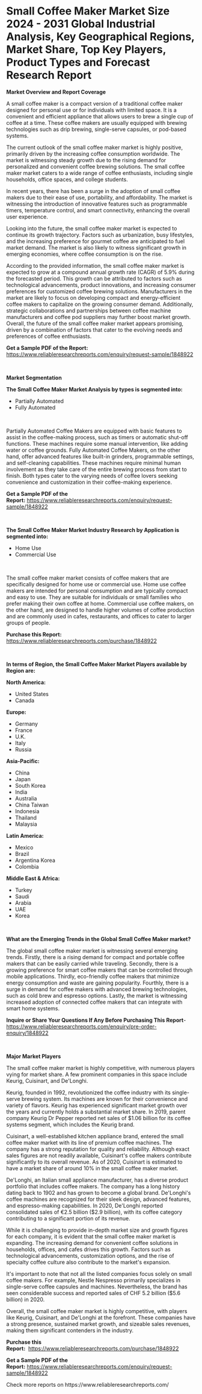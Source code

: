 <p><h1>Small Coffee Maker Market Size 2024 - 2031 Global Industrial Analysis, Key Geographical Regions, Market Share, Top Key Players, Product Types and Forecast Research Report</h1></p><p><strong>Market Overview and Report Coverage</strong></p>
<p><p>A small coffee maker is a compact version of a traditional coffee maker designed for personal use or for individuals with limited space. It is a convenient and efficient appliance that allows users to brew a single cup of coffee at a time. These coffee makers are usually equipped with brewing technologies such as drip brewing, single-serve capsules, or pod-based systems.</p><p>The current outlook of the small coffee maker market is highly positive, primarily driven by the increasing coffee consumption worldwide. The market is witnessing steady growth due to the rising demand for personalized and convenient coffee brewing solutions. The small coffee maker market caters to a wide range of coffee enthusiasts, including single households, office spaces, and college students.</p><p>In recent years, there has been a surge in the adoption of small coffee makers due to their ease of use, portability, and affordability. The market is witnessing the introduction of innovative features such as programmable timers, temperature control, and smart connectivity, enhancing the overall user experience.</p><p>Looking into the future, the small coffee maker market is expected to continue its growth trajectory. Factors such as urbanization, busy lifestyles, and the increasing preference for gourmet coffee are anticipated to fuel market demand. The market is also likely to witness significant growth in emerging economies, where coffee consumption is on the rise.</p><p>According to the provided information, the small coffee maker market is expected to grow at a compound annual growth rate (CAGR) of 5.9% during the forecasted period. This growth can be attributed to factors such as technological advancements, product innovations, and increasing consumer preferences for customized coffee brewing solutions. Manufacturers in the market are likely to focus on developing compact and energy-efficient coffee makers to capitalize on the growing consumer demand. Additionally, strategic collaborations and partnerships between coffee machine manufacturers and coffee pod suppliers may further boost market growth. Overall, the future of the small coffee maker market appears promising, driven by a combination of factors that cater to the evolving needs and preferences of coffee enthusiasts.</p></p>
<p><strong>Get a Sample PDF of the Report:</strong> <a href="https://www.reliableresearchreports.com/enquiry/request-sample/1848922">https://www.reliableresearchreports.com/enquiry/request-sample/1848922</a></p>
<p>&nbsp;</p>
<p><strong>Market Segmentation</strong></p>
<p><strong>The Small Coffee Maker Market Analysis by types is segmented into:</strong></p>
<p><ul><li>Partially Automated</li><li>Fully Automated</li></ul></p>
<p>&nbsp;</p>
<p><p>Partially Automated Coffee Makers are equipped with basic features to assist in the coffee-making process, such as timers or automatic shut-off functions. These machines require some manual intervention, like adding water or coffee grounds. Fully Automated Coffee Makers, on the other hand, offer advanced features like built-in grinders, programmable settings, and self-cleaning capabilities. These machines require minimal human involvement as they take care of the entire brewing process from start to finish. Both types cater to the varying needs of coffee lovers seeking convenience and customization in their coffee-making experience.</p></p>
<p><strong>Get a Sample PDF of the Report:</strong>&nbsp;<a href="https://www.reliableresearchreports.com/enquiry/request-sample/1848922">https://www.reliableresearchreports.com/enquiry/request-sample/1848922</a></p>
<p>&nbsp;</p>
<p><strong>The Small Coffee Maker Market Industry Research by Application is segmented into:</strong></p>
<p><ul><li>Home Use</li><li>Commercial Use</li></ul></p>
<p>&nbsp;</p>
<p><p>The small coffee maker market consists of coffee makers that are specifically designed for home use or commercial use. Home use coffee makers are intended for personal consumption and are typically compact and easy to use. They are suitable for individuals or small families who prefer making their own coffee at home. Commercial use coffee makers, on the other hand, are designed to handle higher volumes of coffee production and are commonly used in cafes, restaurants, and offices to cater to larger groups of people.</p></p>
<p><strong>Purchase this Report:</strong>&nbsp; <a href="https://www.reliableresearchreports.com/purchase/1848922">https://www.reliableresearchreports.com/purchase/1848922</a></p>
<p>&nbsp;</p>
<p><strong>In terms of Region, the Small Coffee Maker Market Players available by Region are:</strong></p>
<p>
    <p> <strong> North America: </strong>
        <ul>
            <li>United States</li>
            <li>Canada</li>
        </ul>
        </p> 
    <p> <strong> Europe: </strong>
        <ul>
            <li>Germany</li>
            <li>France</li>
            <li>U.K.</li>
            <li>Italy</li>
            <li>Russia</li>
        </ul>
        </p> 
    <p> <strong> Asia-Pacific: </strong>
        <ul>
            <li>China</li>
            <li>Japan</li>
            <li>South Korea</li>
            <li>India</li>
            <li>Australia</li>
            <li>China Taiwan</li>
            <li>Indonesia</li>
            <li>Thailand</li>
            <li>Malaysia</li>
        </ul>
        </p> 
    <p> <strong> Latin America: </strong>
        <ul>
            <li>Mexico</li>
            <li>Brazil</li>
            <li>Argentina Korea</li>
            <li>Colombia</li>
        </ul>
        </p> 
    <p> <strong> Middle East & Africa: </strong>
        <ul>
            <li>Turkey</li>
            <li>Saudi</li>
            <li>Arabia</li>
            <li>UAE</li>
            <li>Korea</li>
        </ul>
    </p>
    </p>
<p>&nbsp;</p>
<p><strong>What are the Emerging Trends in the Global Small Coffee Maker market?</strong></p>
<p><p>The global small coffee maker market is witnessing several emerging trends. Firstly, there is a rising demand for compact and portable coffee makers that can be easily carried while traveling. Secondly, there is a growing preference for smart coffee makers that can be controlled through mobile applications. Thirdly, eco-friendly coffee makers that minimize energy consumption and waste are gaining popularity. Fourthly, there is a surge in demand for coffee makers with advanced brewing technologies, such as cold brew and espresso options. Lastly, the market is witnessing increased adoption of connected coffee makers that can integrate with smart home systems.</p></p>
<p><strong>Inquire or Share Your Questions If Any Before Purchasing This Report</strong>- <a href="https://www.reliableresearchreports.com/enquiry/pre-order-enquiry/1848922">https://www.reliableresearchreports.com/enquiry/pre-order-enquiry/1848922</a></p>
<p>&nbsp;</p>
<p><strong>Major Market Players</strong></p>
<p><p>The small coffee maker market is highly competitive, with numerous players vying for market share. A few prominent companies in this space include Keurig, Cuisinart, and De'Longhi.</p><p>Keurig, founded in 1992, revolutionized the coffee industry with its single-serve brewing system. Its machines are known for their convenience and variety of flavors. Keurig has experienced significant market growth over the years and currently holds a substantial market share. In 2019, parent company Keurig Dr Pepper reported net sales of $1.06 billion for its coffee systems segment, which includes the Keurig brand.</p><p>Cuisinart, a well-established kitchen appliance brand, entered the small coffee maker market with its line of premium coffee machines. The company has a strong reputation for quality and reliability. Although exact sales figures are not readily available, Cuisinart's coffee makers contribute significantly to its overall revenue. As of 2020, Cuisinart is estimated to have a market share of around 10% in the small coffee maker market.</p><p>De'Longhi, an Italian small appliance manufacturer, has a diverse product portfolio that includes coffee makers. The company has a long history dating back to 1902 and has grown to become a global brand. De'Longhi's coffee machines are recognized for their sleek design, advanced features, and espresso-making capabilities. In 2020, De'Longhi reported consolidated sales of €2.5 billion ($2.9 billion), with its coffee category contributing to a significant portion of its revenue.</p><p>While it is challenging to provide in-depth market size and growth figures for each company, it is evident that the small coffee maker market is expanding. The increasing demand for convenient coffee solutions in households, offices, and cafes drives this growth. Factors such as technological advancements, customization options, and the rise of specialty coffee culture also contribute to the market's expansion.</p><p>It's important to note that not all the listed companies focus solely on small coffee makers. For example, Nestle Nespresso primarily specializes in single-serve coffee capsules and machines. Nevertheless, the brand has seen considerable success and reported sales of CHF 5.2 billion ($5.6 billion) in 2020.</p><p>Overall, the small coffee maker market is highly competitive, with players like Keurig, Cuisinart, and De'Longhi at the forefront. These companies have a strong presence, sustained market growth, and sizeable sales revenues, making them significant contenders in the industry.</p></p>
<p><strong>Purchase this Report:</strong>&nbsp;&nbsp;<a href="https://www.reliableresearchreports.com/purchase/1848922">https://www.reliableresearchreports.com/purchase/1848922</a></p>
<p></p>
<p><strong>Get a Sample PDF of the Report:</strong>&nbsp;<a href="https://www.reliableresearchreports.com/enquiry/request-sample/1848922">https://www.reliableresearchreports.com/enquiry/request-sample/1848922</a></p>
<p>Check more reports on https://www.reliableresearchreports.com/</p>
